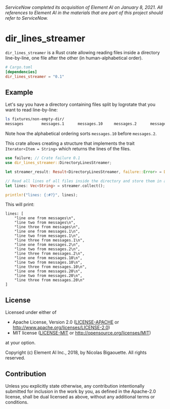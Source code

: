 *ServiceNow completed its acquisition of Element AI on January 8, 2021. All references to Element AI in the materials that are part of this project should refer to ServiceNow.*

# dir_lines_streamer

`dir_lines_streamer` is a Rust crate allowing reading files inside a directory line-by-line,
one file after the other (in human-alphabetical order).

```toml
# Cargo.toml
[dependencies]
dir_lines_streamer = "0.1"
```

## Example

Let's say you have a directory containing files split by logrotate that you want to read line-by-line:

```sh
ls fixtures/non-empty-dir/
messages        messages.1      messages.10     messages.2      messages.20
```

Note how the alphabetical ordering sorts `messages.10` before `messages.2`.

This crate allows creating a structure that implements the trait `Iterator<Item = String>`
which returns the lines of the files.

```rust
use failure; // Crate failure 0.1
use dir_lines_streamer::DirectoryLinesStreamer;

let streamer_result: Result<DirectoryLinesStreamer, failure::Error> = DirectoryLinesStreamer::from_dir("fixtures/non-empty-dir");

// Read all lines of all files inside the directory and store them in a Vec<String>
let lines: Vec<String> = streamer.collect();

println!("lines: {:#?}", lines);
```

This will print:

```text
lines: [
    "line one from messages\n",
    "line two from messages\n",
    "line three from messages\n",
    "line one from messages.1\n",
    "line two from messages.1\n",
    "line three from messages.1\n",
    "line one from messages.2\n",
    "line two from messages.2\n",
    "line three from messages.2\n",
    "line one from messages.10\n",
    "line two from messages.10\n",
    "line three from messages.10\n",
    "line one from messages.20\n",
    "line two from messages.20\n",
    "line three from messages.20\n"
]
```

## License

Licensed under either of

 * Apache License, Version 2.0
   ([LICENSE-APACHE](LICENSE-APACHE) or http://www.apache.org/licenses/LICENSE-2.0)
 * MIT license
   ([LICENSE-MIT](LICENSE-MIT) or http://opensource.org/licenses/MIT)

at your option.

Copyright (c) Element AI Inc., 2018, by Nicolas Bigaouette. All rights reserved.

## Contribution

Unless you explicitly state otherwise, any contribution intentionally submitted
for inclusion in the work by you, as defined in the Apache-2.0 license, shall be
dual licensed as above, without any additional terms or conditions.
